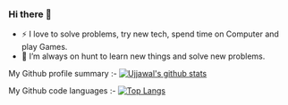 ### Hi there 👋

<!--
**ujjukumar/ujjukumar** is a ✨ _special_ ✨ repository because its `README.md` (this file) appears on your GitHub profile.
-->

- :zap: I love to solve problems, try new tech, spend time on Computer and play Games.
- 🌱 I’m always on hunt to learn new things and solve new problems.

My Github profile summary :-
[![Ujjawal's github stats](https://github-readme-stats.vercel.app/api?username=ujjukumar&count_private=true&show_icons=true&theme=radical&hide_rank=false)](https://github.com/anuraghazra/github-readme-stats)

My Github code languages :-
[![Top Langs](https://github-readme-stats.vercel.app/api/top-langs/?username=ujjukumar)](https://github.com/anuraghazra/github-readme-stats)
